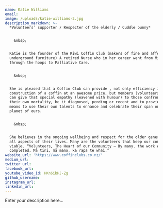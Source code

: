 ```yaml
---
name: Katie Williams
email:
image: /uploads/katie-williams-2.jpg
description_markdown: >-
  *Volunteers’ supporter / Respecter of the elderly / Cuddle bunny*


    &nbsp;


  Katie is the founder of the Kiwi Coffin Club (makers of fine and affordable
  underground furniture) A retired Nurse who in her career went from Midwifery,
  through the hoops to Palliative Care.


    &nbsp;


  She is pleased that a Coffin Club can provide , not only efficiency in
  construction of a coffin at an awesome price, but members (volunteers) that
  can give that special empathy (leavened with humour) to those confronted with
  their own mortality, be it diagnosed, pending or recent and to provide the
  means to use their own talents to enhance and celebrate their span on this
  planet of ours.


    &nbsp;


  She believes in the ongoing wellbeing and respect for the older generation in
  all aspects of their lives. Many are the volunteers that keep our communities
  viable. “Volunteers, The Heart of our Community – By many, the work will be
  completed, Mā tini, mā mano, ka rapa te whai.”
website_url: 'https://www.coffinclubs.co.nz/'
medium_url:
twitter_url:
facebook_url:
youtube_video_id: HKn6ibHJ-Zg
github_username:
instagram_url:
linkedin_url:
---
```


Enter your description here...

